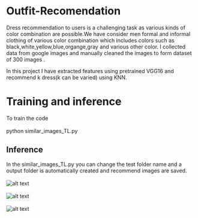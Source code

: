 # Outfit-Recomendation

Dress recommendation to users is a challenging task as various kinds of color combination are possible.We have consider men formal and informal clothing of various color combination which includes colors such as black,white,yellow,blue,organge,gray and various other color. I collected data from google images and manually cleaned the images to form dataset of 300 images . <br>

In this project I have extracted features using pretrained VGG16 and recommend k dress(k can be varied) using KNN.<br>

# Training and inference 
To train the code <br><br>
python similar_images_TL.py 
<br>
## Inference 

In the similar_images_TL.py you can change the test folder name and a output folder is automatically created and recommend images are saved. 
<br>
<br>
![alt text](https://github.com/sand47/Outfit-Recomendation/blob/master/output/rec/white60_rec.png)
<br>
<br>
![alt text](https://github.com/sand47/Outfit-Recomendation/blob/master/output/rec/informalred84_rec.png)
<br> 
<br>
![alt text](https://github.com/sand47/Outfit-Recomendation/blob/master/output/rec/tshirtss55_rec.png)

